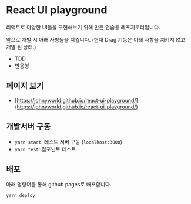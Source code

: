 # React UI playground

리액트로 다양한 UI들을 구현해보기 위해 만든 연습용 레포지토리입니다.

앞으로 개발 시 아래 사항들을 지킵니다.
(현재 Drag 기능은 아래 사항을 지키지 않고 개발 된 상태.)

- TDD
- 반응형

## 페이지 보기

- [https://johnyworld.github.io/react-ui-playground/](https://johnyworld.github.io/react-ui-playground/)

## 개발서버 구동

- `yarn start`: 테스트 서버 구동 (`localhost:3000`)
- `yarn test`: 컴포넌트 테스트

## 배포

아래 명령어를 통해 github pages로 배포합니다.

```
yarn deploy
```
